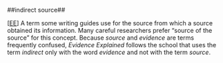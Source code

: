 ##indirect source##

\[[EE](SOURCES.md#EE)\]  A term some writing guides use for the source from which a source obtained its information. Many careful researchers prefer “source of the source” for this concept. Because *source* and *evidence* are terms frequently confused, *Evidence Explained* follows the school that uses the term *indirect* only with the word *evidence* and not with the term *source*.
